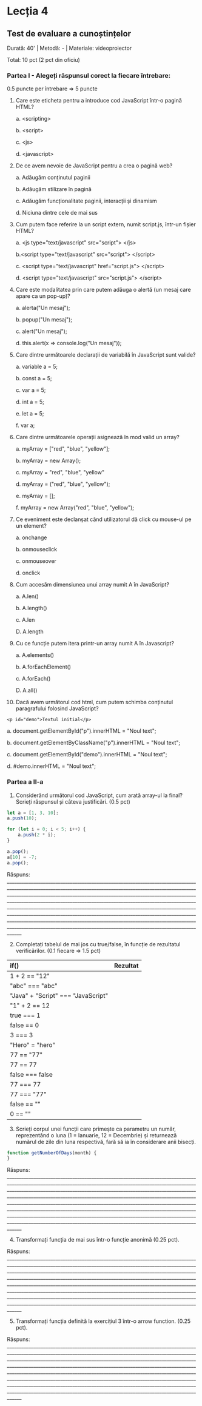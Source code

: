 # Lecția 4

## Test de evaluare a cunoștințelor

Durată: 40' \| Metodă: - \| Materiale: videoproiector

Total: 10 pct \(2 pct din oficiu\)

### Partea I - Alegeți răspunsul corect la fiecare întrebare:

0.5 puncte per întrebare =&gt; 5 puncte

1. Care este eticheta pentru a introduce cod JavaScript într-o pagină HTML?

   a. &lt;scripting&gt;

   b. &lt;script&gt;

   c. &lt;js&gt;

   d. &lt;javascript&gt;

2. De ce avem nevoie de JavaScript pentru a crea o pagină web?

   a. Adăugăm conținutul paginii

   b. Adăugăm stilizare în pagină

   c. Adăugăm funcționalitate paginii, interacții și dinamism

   d. Niciuna dintre cele de mai sus

3. Cum putem face referire la un script extern, numit script.js, într-un fișier HTML?

   a. &lt;js type="text/javascript" src="script"&gt; &lt;/js&gt;

   b.&lt;script type="text/javascript" src="script"&gt; &lt;/script&gt;

   c. &lt;script type="text/javascript" href="script.js"&gt; &lt;/script&gt;

   d. &lt;script type="text/javascript" src="script.js"&gt; &lt;/script&gt;

4. Care este modalitatea prin care putem adăuga o alertă \(un mesaj care apare ca un pop-up\)?

   a. alerta\("Un mesaj"\);

   b. popup\("Un mesaj"\);

   c. alert\("Un mesaj"\);

   d. this.alert\(x =&gt; console.log\("Un mesaj"\)\);

5. Care dintre următoarele declarații de variabilă în JavaScript sunt valide?

   a. variable a = 5;

   b. const a = 5;

   c. var a = 5;

   d. int a = 5;

   e. let a = 5;

   f. var a;

6. Care dintre următoarele operații asignează în mod valid un array?

   a. myArray = \["red", "blue", "yellow"\];

   b. myArray = new Array\(\);

   c. myArray = "red", "blue", "yellow"

   d. myArray = \("red", "blue", "yellow"\);

   e. myArray = \[\];

   f. myArray = new Array\("red", "blue", "yellow"\);

7. Ce eveniment este declanșat când utilizatorul dă click cu mouse-ul pe un element?

   a. onchange

   b. onmouseclick

   c. onmouseover

   d. onclick

8. Cum accesăm dimensiunea unui array numit A în JavaScript? 

   a. A.len\(\)

   b. A.length\(\)

   c. A.len

   D. A.length

9. Cu ce funcție putem itera printr-un array numit A în Javascript?

   a. A.elements\(\)

   b. A.forEachElement\(\)

   c. A.forEach\(\)

   D. A.all\(\)

10. Dacă avem următorul cod html, cum putem schimba conținutul paragrafului folosind JavaScript?

```markup
<p id="demo">Textul initial</p>
```

a. document.getElementById\("p"\).innerHTML = "Noul text";

b. document.getElementByClassName\("p"\).innerHTML = "Noul text";

c. document.getElementById\("demo"\).innerHTML = "Noul text";

d. \#demo.innerHTML = "Noul text";

### Partea a II-a

1. Considerând următorul cod JavaScript, cum arată array-ul la final? Scrieți răspunsul și câteva justificări. \(0.5 pct\)

```javascript
let a = [1, 3, 10];
a.push(10);

for (let i = 0; i < 5; i++) {
    a.push(2 * i);
}

a.pop();
a[10] = -7;
a.pop();
```

Răspuns: \_\_\_\_\_\_\_\_\_\_\_\_\_\_\_\_\_\_\_\_\_\_\_\_\_\_\_\_\_\_\_\_\_\_\_\_\_\_\_\_\_\_\_\_\_\_\_\_\_\_\_\_\_\_\_\_\_\_\_\_\_\_\_\_\_\_\_\_\_\_\_\_\_\_\_\_\_\_\_\_\_\_\_\_\_\_\_\_\_\_\_\_\_\_\_\_\_\_\_\_\_\_\_\_\_\_\_\_\_\_\_\_\_\_\_\_\_\_\_\_\_\_\_\_\_\_\_\_\_\_\_\_\_\_\_\_\_\_\_\_\_\_\_\_\_\_\_\_\_\_\_\_\_\_\_\_\_\_\_\_\_\_\_\_\_\_\_\_\_\_\_\_\_\_\_\_\_\_\_\_\_\_\_\_\_\_\_\_\_\_\_\_\_\_\_\_\_\_\_\_\_\_\_\_\_\_\_\_\_\_\_\_\_\_\_\_\_\_\_\_\_\_\_\_\_\_\_\_\_\_\_\_\_\_\_\_\_\_\_\_\_\_\_\_\_\_\_\_\_\_\_\_\_\_\_\_\_\_\_\_\_\_\_\_\_\_\_\_\_\_\_\_\_\_\_\_\_\_\_\_\_\_\_\_\_\_\_\_\_\_\_\_\_\_\_\_\_\_\_\_\_\_\_\_\_\_\_\_\_\_\_\_\_\_\_\_\_\_\_\_\_\_\_\_\_\_\_\_\_\_\_\_\_\_\_\_\_\_\_\_\_\_\_\_\_\_\_\_\_\_\_\_\_\_\_\_\_\_\_\_\_\_\_\_\_\_\_\_\_\_\_\_\_\_\_\_\_\_\_\_\_\_\_\_\_\_\_\_\_\_\_\_\_\_\_\_\_\_\_\_\_\_\_\_\_\_\_\_\_\_\_\_\_\_\_\_\_\_\_\_\_\_\_\_\_\_\_\_\_\_\_\_\_\_\_\_\_\_\_\_\_\_\_\_\_\_\_\_\_\_\_\_\_\_\_\_\_\_\_\_\_\_\_\_\_\_\_\_\_\_\_\_\_\_\_\_\_\_\_\_\_\_\_\_\_\_\_\_\_\_\_\_\_\_\_\_\_\_\_\_\_\_\_\_\_\_\_\_\_\_\_\_\_\_\_\_\_\_\_\_\_\_\_\_\_\_\_\_\_\_\_\_\_\_\_\_\_\_\_\_\_\_\_\_\_\_\_\_\_\_\_\_\_\_\_\_\_\_\_\_\_\_\_\_\_\_\_\_\_\_\_\_\_\_\_\_\_\_\_\_\_\_\_\_\_\_\_\_\_\_\_\_\_\_\_\_\_\_\_\_\_\_\_\_\_\_\_\_\_\_\_\_\_\_\_\_\_\_\_\_\_\_\_\_\_\_\_\_\_\_

2. Completați tabelul de mai jos cu true/false, în funcție de rezultatul verificărilor. \(0.1 fiecare =&gt; 1.5 pct\)

| if\(\) | Rezultat |
| :--- | :--- |
| 1 + 2 == "12" |  |
| "abc" === "abc" |  |
| "Java" + "Script" === "JavaScript" |  |
| "1" + 2 == 12 |  |
| true === 1 |  |
| false == 0 |  |
| 3 === 3 |  |
| "Hero" = "hero" |  |
| 77 == "77" |  |
| 77 == 77 |  |
| false === false |  |
| 77 === 77 |  |
| 77 === "77" |  |
| false == "" |  |
| 0 == "" |  |

3. Scrieți corpul unei funcții care primește ca parametru un număr, reprezentând o luna \(1 = Ianuarie, 12 = Decembrie\) și returnează numărul de zile din luna respectivă, fară să ia în considerare anii bisecți.

```javascript
function getNumberOfDays(month) {
}
```

Răspuns: \_\_\_\_\_\_\_\_\_\_\_\_\_\_\_\_\_\_\_\_\_\_\_\_\_\_\_\_\_\_\_\_\_\_\_\_\_\_\_\_\_\_\_\_\_\_\_\_\_\_\_\_\_\_\_\_\_\_\_\_\_\_\_\_\_\_\_\_\_\_\_\_\_\_\_\_\_\_\_\_\_\_\_\_\_\_\_\_\_\_\_\_\_\_\_\_\_\_\_\_\_\_\_\_\_\_\_\_\_\_\_\_\_\_\_\_\_\_\_\_\_\_\_\_\_\_\_\_\_\_\_\_\_\_\_\_\_\_\_\_\_\_\_\_\_\_\_\_\_\_\_\_\_\_\_\_\_\_\_\_\_\_\_\_\_\_\_\_\_\_\_\_\_\_\_\_\_\_\_\_\_\_\_\_\_\_\_\_\_\_\_\_\_\_\_\_\_\_\_\_\_\_\_\_\_\_\_\_\_\_\_\_\_\_\_\_\_\_\_\_\_\_\_\_\_\_\_\_\_\_\_\_\_\_\_\_\_\_\_\_\_\_\_\_\_\_\_\_\_\_\_\_\_\_\_\_\_\_\_\_\_\_\_\_\_\_\_\_\_\_\_\_\_\_\_\_\_\_\_\_\_\_\_\_\_\_\_\_\_\_\_\_\_\_\_\_\_\_\_\_\_\_\_\_\_\_\_\_\_\_\_\_\_\_\_\_\_\_\_\_\_\_\_\_\_\_\_\_\_\_\_\_\_\_\_\_\_\_\_\_\_\_\_\_\_\_\_\_\_\_\_\_\_\_\_\_\_\_\_\_\_\_\_\_\_\_\_\_\_\_\_\_\_\_\_\_\_\_\_\_\_\_\_\_\_\_\_\_\_\_\_\_\_\_\_\_\_\_\_\_\_\_\_\_\_\_\_\_\_\_\_\_\_\_\_\_\_\_\_\_\_\_\_\_\_\_\_\_\_\_\_\_\_\_\_\_\_\_\_\_\_\_\_\_\_\_\_\_\_\_\_\_\_\_\_\_\_\_\_\_\_\_\_\_\_\_\_\_\_\_\_\_\_\_\_\_\_\_\_\_\_\_\_\_\_\_\_\_\_\_\_\_\_\_\_\_\_\_\_\_\_\_\_\_\_\_\_\_\_\_\_\_\_\_\_\_\_\_\_\_\_\_\_\_\_\_\_\_\_\_\_\_\_\_\_\_\_\_\_\_\_\_\_\_\_\_\_\_\_\_\_\_\_\_\_\_\_\_\_\_\_\_\_\_\_\_\_\_\_\_\_\_\_\_\_\_\_\_\_\_\_\_\_\_\_\_\_\_\_\_\_\_\_\_\_\_\_\_\_\_\_\_\_\_\_\_\_\_\_\_\_\_\_\_\_\_\_\_\_\_\_\_\_\_\_\_\_\_\_\_

4. Transformați funcția de mai sus într-o funcție anonimă \(0.25 pct\).

Răspuns: \_\_\_\_\_\_\_\_\_\_\_\_\_\_\_\_\_\_\_\_\_\_\_\_\_\_\_\_\_\_\_\_\_\_\_\_\_\_\_\_\_\_\_\_\_\_\_\_\_\_\_\_\_\_\_\_\_\_\_\_\_\_\_\_\_\_\_\_\_\_\_\_\_\_\_\_\_\_\_\_\_\_\_\_\_\_\_\_\_\_\_\_\_\_\_\_\_\_\_\_\_\_\_\_\_\_\_\_\_\_\_\_\_\_\_\_\_\_\_\_\_\_\_\_\_\_\_\_\_\_\_\_\_\_\_\_\_\_\_\_\_\_\_\_\_\_\_\_\_\_\_\_\_\_\_\_\_\_\_\_\_\_\_\_\_\_\_\_\_\_\_\_\_\_\_\_\_\_\_\_\_\_\_\_\_\_\_\_\_\_\_\_\_\_\_\_\_\_\_\_\_\_\_\_\_\_\_\_\_\_\_\_\_\_\_\_\_\_\_\_\_\_\_\_\_\_\_\_\_\_\_\_\_\_\_\_\_\_\_\_\_\_\_\_\_\_\_\_\_\_\_\_\_\_\_\_\_\_\_\_\_\_\_\_\_\_\_\_\_\_\_\_\_\_\_\_\_\_\_\_\_\_\_\_\_\_\_\_\_\_\_\_\_\_\_\_\_\_\_\_\_\_\_\_\_\_\_\_\_\_\_\_\_\_\_\_\_\_\_\_\_\_\_\_\_\_\_\_\_\_\_\_\_\_\_\_\_\_\_\_\_\_\_\_\_\_\_\_\_\_\_\_\_\_\_\_\_\_\_\_\_\_\_\_\_\_\_\_\_\_\_\_\_\_\_\_\_\_\_\_\_\_\_\_\_\_\_\_\_\_\_\_\_\_\_\_\_\_\_\_\_\_\_\_\_\_\_\_\_\_\_\_\_\_\_\_\_\_\_\_\_\_\_\_\_\_\_\_\_\_\_\_\_\_\_\_\_\_\_\_\_\_\_\_\_\_\_\_\_\_\_\_\_\_\_\_\_\_\_\_\_\_\_\_\_\_\_\_\_\_\_\_\_\_\_\_\_\_\_\_\_\_\_\_\_\_\_\_\_\_\_\_\_\_\_\_\_\_\_\_\_\_\_\_\_\_\_\_\_\_\_\_\_\_\_\_\_\_\_\_\_\_\_\_\_\_\_\_\_\_\_\_\_\_\_\_\_\_\_\_\_\_\_\_\_\_\_\_\_\_\_\_\_\_\_\_\_\_\_\_\_\_\_\_\_\_\_\_\_\_\_\_\_\_\_\_\_\_\_\_\_\_\_\_\_\_\_\_\_\_\_\_\_\_\_\_\_\_\_\_\_\_\_\_\_\_\_\_\_\_\_\_\_\_\_\_\_\_\_\_\_\_\_\_\_\_\_\_\_\_

5. Transformați funcția definită la exercițiul 3 într-o arrow function. \(0.25 pct\).

Răspuns: \_\_\_\_\_\_\_\_\_\_\_\_\_\_\_\_\_\_\_\_\_\_\_\_\_\_\_\_\_\_\_\_\_\_\_\_\_\_\_\_\_\_\_\_\_\_\_\_\_\_\_\_\_\_\_\_\_\_\_\_\_\_\_\_\_\_\_\_\_\_\_\_\_\_\_\_\_\_\_\_\_\_\_\_\_\_\_\_\_\_\_\_\_\_\_\_\_\_\_\_\_\_\_\_\_\_\_\_\_\_\_\_\_\_\_\_\_\_\_\_\_\_\_\_\_\_\_\_\_\_\_\_\_\_\_\_\_\_\_\_\_\_\_\_\_\_\_\_\_\_\_\_\_\_\_\_\_\_\_\_\_\_\_\_\_\_\_\_\_\_\_\_\_\_\_\_\_\_\_\_\_\_\_\_\_\_\_\_\_\_\_\_\_\_\_\_\_\_\_\_\_\_\_\_\_\_\_\_\_\_\_\_\_\_\_\_\_\_\_\_\_\_\_\_\_\_\_\_\_\_\_\_\_\_\_\_\_\_\_\_\_\_\_\_\_\_\_\_\_\_\_\_\_\_\_\_\_\_\_\_\_\_\_\_\_\_\_\_\_\_\_\_\_\_\_\_\_\_\_\_\_\_\_\_\_\_\_\_\_\_\_\_\_\_\_\_\_\_\_\_\_\_\_\_\_\_\_\_\_\_\_\_\_\_\_\_\_\_\_\_\_\_\_\_\_\_\_\_\_\_\_\_\_\_\_\_\_\_\_\_\_\_\_\_\_\_\_\_\_\_\_\_\_\_\_\_\_\_\_\_\_\_\_\_\_\_\_\_\_\_\_\_\_\_\_\_\_\_\_\_\_\_\_\_\_\_\_\_\_\_\_\_\_\_\_\_\_\_\_\_\_\_\_\_\_\_\_\_\_\_\_\_\_\_\_\_\_\_\_\_\_\_\_\_\_\_\_\_\_\_\_\_\_\_\_\_\_\_\_\_\_\_\_\_\_\_\_\_\_\_\_\_\_\_\_\_\_\_\_\_\_\_\_\_\_\_\_\_\_\_\_\_\_\_\_\_\_\_\_\_\_\_\_\_\_\_\_\_\_\_\_\_\_\_\_\_\_\_\_\_\_\_\_\_\_\_\_\_\_\_\_\_\_\_\_\_\_\_\_\_\_\_\_\_\_\_\_\_\_\_\_\_\_\_\_\_\_\_\_\_\_\_\_\_\_\_\_\_\_\_\_\_\_\_\_\_\_\_\_\_\_\_\_\_\_\_\_\_\_\_\_\_\_\_\_\_\_\_\_\_\_\_\_\_\_\_\_\_\_\_\_\_\_\_\_\_\_\_\_\_\_\_\_\_\_\_\_\_\_\_\_\_\_\_\_\_\_\_\_\_\_\_\_\_\_\_\_\_\_\_



